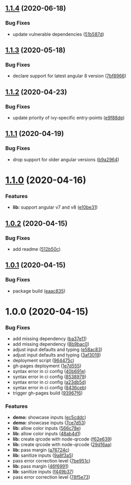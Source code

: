 ## [1.1.4](https://github.com/katharinakoal/ngx-qrcode-svg/compare/v1.1.3...v1.1.4) (2020-06-18)


### Bug Fixes

* update vulnerable dependencies ([51b587d](https://github.com/katharinakoal/ngx-qrcode-svg/commit/51b587dcaef6ea7b26e076b2200c12df4c0d1607))

## [1.1.3](https://github.com/katharinakoal/ngx-qrcode-svg/compare/v1.1.2...v1.1.3) (2020-05-18)


### Bug Fixes

* declare support for latest angular 8 version ([7bf8966](https://github.com/katharinakoal/ngx-qrcode-svg/commit/7bf8966b2e34ad01ba6ccd013afc4cd3248439ed))

## [1.1.2](https://github.com/katharinakoal/ngx-qrcode-svg/compare/v1.1.1...v1.1.2) (2020-04-23)


### Bug Fixes

* update priority of ivy-specific entry-points ([e9f88de](https://github.com/katharinakoal/ngx-qrcode-svg/commit/e9f88de9118ee30ee24026611cc97fa9b8025d06))

## [1.1.1](https://github.com/katharinakoal/ngx-qrcode-svg/compare/v1.1.0...v1.1.1) (2020-04-19)


### Bug Fixes

* drop support for older angular versions ([b9a2964](https://github.com/katharinakoal/ngx-qrcode-svg/commit/b9a296455a3a90310208e55685ab850944a3d0fd))

# [1.1.0](https://github.com/katharinakoal/ngx-qrcode-svg/compare/v1.0.2...v1.1.0) (2020-04-16)


### Features

* **lib:** support angular v7 and v8 ([e10be31](https://github.com/katharinakoal/ngx-qrcode-svg/commit/e10be31c77b34367d15f7957f6a72f9cbaab6d46))

## [1.0.2](https://github.com/katharinakoal/ngx-qrcode-svg/compare/v1.0.1...v1.0.2) (2020-04-15)


### Bug Fixes

* add readme ([512b50c](https://github.com/katharinakoal/ngx-qrcode-svg/commit/512b50c3ebaded085641b678fa483a1c615b163c))

## [1.0.1](https://github.com/katharinakoal/ngx-qrcode-svg/compare/v1.0.0...v1.0.1) (2020-04-15)


### Bug Fixes

* package build ([eaac835](https://github.com/katharinakoal/ngx-qrcode-svg/commit/eaac83548055b80c81d23018eda9623151300c6d))

# 1.0.0 (2020-04-15)


### Bug Fixes

* add missing dependency ([ba37e11](https://github.com/katharinakoal/ngx-qrcode-svg/commit/ba37e11f8d34900521e21ec8839fa05801200ce2))
* add missing dependency ([8b9bac0](https://github.com/katharinakoal/ngx-qrcode-svg/commit/8b9bac059be18f11fa1555170f9a37d741c397cb))
* adjust input defaults and typing ([e58ac83](https://github.com/katharinakoal/ngx-qrcode-svg/commit/e58ac8342acb868bfccf1a40ac3050f17b42712c))
* adjust input defaults and typing ([3af3019](https://github.com/katharinakoal/ngx-qrcode-svg/commit/3af301974eddef46f4d07d856a8d2d14e2a60aec))
* deployment script ([964475c](https://github.com/katharinakoal/ngx-qrcode-svg/commit/964475c04dfb2805c3752b260e53b88a832e2d22))
* gh-pages deployment ([1e7d555](https://github.com/katharinakoal/ngx-qrcode-svg/commit/1e7d555e3eaef7616f7ad07bb7b269ae34ac828f))
* syntax error in ci config ([40b691e](https://github.com/katharinakoal/ngx-qrcode-svg/commit/40b691ea0dce9744a5b49e00c75f33b16600cf0b))
* syntax error in ci config ([8538979](https://github.com/katharinakoal/ngx-qrcode-svg/commit/8538979616907e7d4e3e7c5ca5a654dc3a82e5de))
* syntax error in ci config ([a23db5d](https://github.com/katharinakoal/ngx-qrcode-svg/commit/a23db5d5c16a37c24d42c3033ad7d9f0c4243bf7))
* syntax error in ci config ([8436ceb](https://github.com/katharinakoal/ngx-qrcode-svg/commit/8436ceb5aba03fad069c969a08f179833b6667b9))
* trigger gh-pages build ([93967f6](https://github.com/katharinakoal/ngx-qrcode-svg/commit/93967f68bc134aa8e8b7fa86c0b81c25f0585eb2))


### Features

* **demo:** showcase inputs ([ec5cddc](https://github.com/katharinakoal/ngx-qrcode-svg/commit/ec5cddcc37702b980e4fa740c2d53bc07220e430))
* **demo:** showcase inputs ([7ce7d53](https://github.com/katharinakoal/ngx-qrcode-svg/commit/7ce7d5378856e597bc156b002cd578719e64f5b7))
* **lib:** allow color inputs ([566c78e](https://github.com/katharinakoal/ngx-qrcode-svg/commit/566c78e55c4350958dd9f9d87cef8e037fe49bc5))
* **lib:** allow color inputs ([48ab4d1](https://github.com/katharinakoal/ngx-qrcode-svg/commit/48ab4d1e46b103cd0bad7da2962c70b59b626af0))
* **lib:** create qrcode with node-qrcode ([f62e639](https://github.com/katharinakoal/ngx-qrcode-svg/commit/f62e6390de2215acfd515f79c67ad67243ae4c8a))
* **lib:** create qrcode with node-qrcode ([29d16aa](https://github.com/katharinakoal/ngx-qrcode-svg/commit/29d16aa39fea2e83e2cf1486d47d8325967a7cc3))
* **lib:** pass margin ([a76724c](https://github.com/katharinakoal/ngx-qrcode-svg/commit/a76724c0f6b962bfd0d0eab220c648b47094b08b))
* **lib:** sanitize inputs ([9a8f3a5](https://github.com/katharinakoal/ngx-qrcode-svg/commit/9a8f3a55d51a47cb58e8aef452c0cb974c9fe69a))
* pass error correction level ([7be951c](https://github.com/katharinakoal/ngx-qrcode-svg/commit/7be951c6bf1e07ff5d91580cb27e3bb507a85acb))
* **lib:** pass margin ([46f6991](https://github.com/katharinakoal/ngx-qrcode-svg/commit/46f699197753ca8666c8d3f2cdec522b5996f191))
* **lib:** sanitize inputs ([f449b37](https://github.com/katharinakoal/ngx-qrcode-svg/commit/f449b37b118e2d138008d22be00ba286877eb714))
* pass error correction level ([78f5e73](https://github.com/katharinakoal/ngx-qrcode-svg/commit/78f5e736ccafe88118f3488a1b9358e0a589cc7b))
